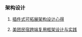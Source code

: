 ### 架构设计

1. [插件式可拓展架构设计心得](https://zhuanlan.zhihu.com/p/372381276)

2. [美团民宿跨端复用框架设计与实践](https://juejin.cn/post/6974285927648608269)